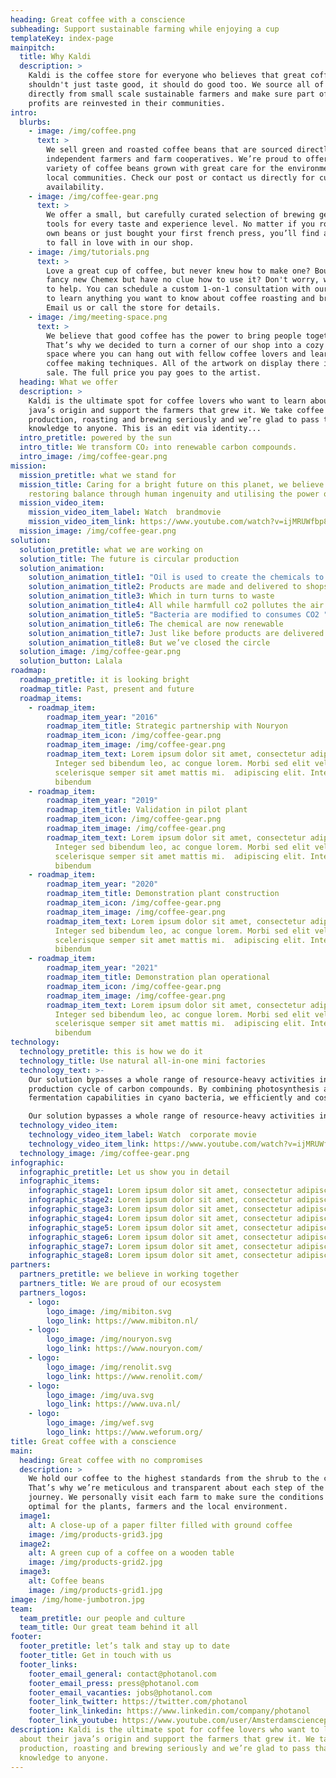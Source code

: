 ```yaml
---
heading: Great coffee with a conscience
subheading: Support sustainable farming while enjoying a cup
templateKey: index-page
mainpitch:
  title: Why Kaldi
  description: >
    Kaldi is the coffee store for everyone who believes that great coffee
    shouldn't just taste good, it should do good too. We source all of our beans
    directly from small scale sustainable farmers and make sure part of the
    profits are reinvested in their communities.
intro:
  blurbs:
    - image: /img/coffee.png
      text: >
        We sell green and roasted coffee beans that are sourced directly from
        independent farmers and farm cooperatives. We’re proud to offer a
        variety of coffee beans grown with great care for the environment and
        local communities. Check our post or contact us directly for current
        availability.
    - image: /img/coffee-gear.png
      text: >
        We offer a small, but carefully curated selection of brewing gear and
        tools for every taste and experience level. No matter if you roast your
        own beans or just bought your first french press, you’ll find a gadget
        to fall in love with in our shop.
    - image: /img/tutorials.png
      text: >
        Love a great cup of coffee, but never knew how to make one? Bought a
        fancy new Chemex but have no clue how to use it? Don't worry, we’re here
        to help. You can schedule a custom 1-on-1 consultation with our baristas
        to learn anything you want to know about coffee roasting and brewing.
        Email us or call the store for details.
    - image: /img/meeting-space.png
      text: >
        We believe that good coffee has the power to bring people together.
        That’s why we decided to turn a corner of our shop into a cozy meeting
        space where you can hang out with fellow coffee lovers and learn about
        coffee making techniques. All of the artwork on display there is for
        sale. The full price you pay goes to the artist.
  heading: What we offer
  description: >
    Kaldi is the ultimate spot for coffee lovers who want to learn about their
    java’s origin and support the farmers that grew it. We take coffee
    production, roasting and brewing seriously and we’re glad to pass that
    knowledge to anyone. This is an edit via identity...
  intro_pretitle: powered by the sun
  intro_title: We transform CO₂ into renewable carbon compounds.
  intro_image: /img/coffee-gear.png
mission:
  mission_pretitle: what we stand for
  mission_title: Caring for a bright future on this planet, we believe in
    restoring balance through human ingenuity and utilising the power of nature.
  mission_video_item:
    mission_video_item_label: Watch  brandmovie
    mission_video_item_link: https://www.youtube.com/watch?v=ijMRUWfbp88
  mission_image: /img/coffee-gear.png
solution:
  solution_pretitle: what we are working on
  solution_title: The future is circular production
  solution_animation:
    solution_animation_title1: "Oil is used to create the chemicals to create products "
    solution_animation_title2: Products are made and delivered to shops
    solution_animation_title3: Which in turn turns to waste
    solution_animation_title4: All while harmfull co2 pollutes the air
    solution_animation_title5: "Bacteria are modified to consumes CO2 "
    solution_animation_title6: The chemical are now renewable
    solution_animation_title7: Just like before products are delivered
    solution_animation_title8: But we’ve closed the circle
  solution_image: /img/coffee-gear.png
  solution_button: Lalala
roadmap:
  roadmap_pretitle: it is looking bright
  roadmap_title: Past, present and future
  roadmap_items:
    - roadmap_item:
        roadmap_item_year: "2016"
        roadmap_item_title: Strategic partnership with Nouryon
        roadmap_item_icon: /img/coffee-gear.png
        roadmap_item_image: /img/coffee-gear.png
        roadmap_item_text: Lorem ipsum dolor sit amet, consectetur adipiscing elit.
          Integer sed bibendum leo, ac congue lorem. Morbi sed elit vel nibh
          scelerisque semper sit amet mattis mi.  adipiscing elit. Integer sed
          bibendum
    - roadmap_item:
        roadmap_item_year: "2019"
        roadmap_item_title: Validation in pilot plant
        roadmap_item_icon: /img/coffee-gear.png
        roadmap_item_image: /img/coffee-gear.png
        roadmap_item_text: Lorem ipsum dolor sit amet, consectetur adipiscing elit.
          Integer sed bibendum leo, ac congue lorem. Morbi sed elit vel nibh
          scelerisque semper sit amet mattis mi.  adipiscing elit. Integer sed
          bibendum
    - roadmap_item:
        roadmap_item_year: "2020"
        roadmap_item_title: Demonstration plant construction
        roadmap_item_icon: /img/coffee-gear.png
        roadmap_item_image: /img/coffee-gear.png
        roadmap_item_text: Lorem ipsum dolor sit amet, consectetur adipiscing elit.
          Integer sed bibendum leo, ac congue lorem. Morbi sed elit vel nibh
          scelerisque semper sit amet mattis mi.  adipiscing elit. Integer sed
          bibendum
    - roadmap_item:
        roadmap_item_year: "2021"
        roadmap_item_title: Demonstration plan operational
        roadmap_item_icon: /img/coffee-gear.png
        roadmap_item_image: /img/coffee-gear.png
        roadmap_item_text: Lorem ipsum dolor sit amet, consectetur adipiscing elit.
          Integer sed bibendum leo, ac congue lorem. Morbi sed elit vel nibh
          scelerisque semper sit amet mattis mi.  adipiscing elit. Integer sed
          bibendum
technology:
  technology_pretitle: this is how we do it
  technology_title: Use natural all-in-one mini factories
  technology_text: >-
    Our solution bypasses a whole range of resource-heavy activities in the
    production cycle of carbon compounds. By combining photosynthesis and
    fermentation capabilities in cyano bacteria, we efficiently and cost. 

    Our solution bypasses a whole range of resource-heavy activities in the production cycle of carbon compounds. 
  technology_video_item:
    technology_video_item_label: Watch  corporate movie
    technology_video_item_link: https://www.youtube.com/watch?v=ijMRUWfbp88
  technology_image: /img/coffee-gear.png
infographic:
  infographic_pretitle: Let us show you in detail
  infographic_items:
    infographic_stage1: Lorem ipsum dolor sit amet, consectetur adipiscing elit.
    infographic_stage2: Lorem ipsum dolor sit amet, consectetur adipiscing elit.
    infographic_stage3: Lorem ipsum dolor sit amet, consectetur adipiscing elit.
    infographic_stage4: Lorem ipsum dolor sit amet, consectetur adipiscing elit.
    infographic_stage5: Lorem ipsum dolor sit amet, consectetur adipiscing elit.
    infographic_stage6: Lorem ipsum dolor sit amet, consectetur adipiscing elit.
    infographic_stage7: Lorem ipsum dolor sit amet, consectetur adipiscing elit.
    infographic_stage8: Lorem ipsum dolor sit amet, consectetur adipiscing elit.
partners:
  partners_pretitle: we believe in working together
  partners_title: We are proud of our ecosystem
  partners_logos:
    - logo:
        logo_image: /img/mibiton.svg
        logo_link: https://www.mibiton.nl/
    - logo:
        logo_image: /img/nouryon.svg
        logo_link: https://www.nouryon.com/
    - logo:
        logo_image: /img/renolit.svg
        logo_link: https://www.renolit.com/
    - logo:
        logo_image: /img/uva.svg
        logo_link: https://www.uva.nl/
    - logo:
        logo_image: /img/wef.svg
        logo_link: https://www.weforum.org/
title: Great coffee with a conscience
main:
  heading: Great coffee with no compromises
  description: >
    We hold our coffee to the highest standards from the shrub to the cup.
    That’s why we’re meticulous and transparent about each step of the coffee’s
    journey. We personally visit each farm to make sure the conditions are
    optimal for the plants, farmers and the local environment.
  image1:
    alt: A close-up of a paper filter filled with ground coffee
    image: /img/products-grid3.jpg
  image2:
    alt: A green cup of a coffee on a wooden table
    image: /img/products-grid2.jpg
  image3:
    alt: Coffee beans
    image: /img/products-grid1.jpg
image: /img/home-jumbotron.jpg
team:
  team_pretitle: our people and culture
  team_title: Our great team behind it all
footer:
  footer_pretitle: let’s talk and stay up to date
  footer_title: Get in touch with us
  footer_links:
    footer_email_general: contact@photanol.com
    footer_email_press: press@photanol.com
    footer_email_vacanties: jobs@photanol.com
    footer_link_twitter: https://twitter.com/photanol
    footer_link_linkedin: https://www.linkedin.com/company/photanol
    footer_link_youtube: https://www.youtube.com/user/Amsterdamsciencepark
description: Kaldi is the ultimate spot for coffee lovers who want to learn
  about their java’s origin and support the farmers that grew it. We take coffee
  production, roasting and brewing seriously and we’re glad to pass that
  knowledge to anyone.
---
```

